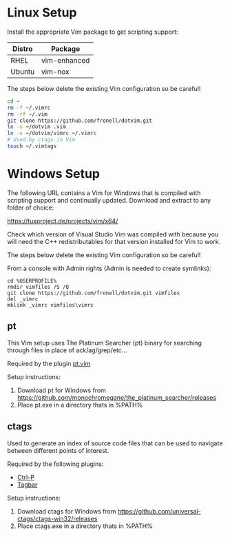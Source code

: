# Linux Setup

Install the appropriate Vim package to get scripting support:

Distro | Package
------ | -------
RHEL   | vim-enhanced
Ubuntu | vim-nox

The steps below delete the existing Vim configuration so be careful!

```bash
cd ~
rm -f ~/.vimrc
rm -rf ~/.vim
git clone https://github.com/fronell/dotvim.git
ln -s ~/dotvim .vim
ln -s ~/dotvim/vimrc ~/.vimrc
# Used by ctags in Vim
touch ~/.vimtags
```

# Windows Setup

The following URL contains a Vim for Windows that is compiled with scripting support and continually updated.  Download and extract to any folder of choice:

https://tuxproject.de/projects/vim/x64/

Check which version of Visual Studio Vim was compiled with because you will need
the C++ redistributables for that version installed for Vim to work.

The steps below delete the existing Vim configuration so be careful!

From a console with Admin rights (Admin is needed to create symlinks):

```
cd %USERPROFILE%
rmdir vimfiles /S /Q
git clone https://github.com/fronell/dotvim.git vimfiles
del _vimrc
mklink _vimrc vimfiles\vimrc
```

## pt

This Vim setup uses The Platinum Searcher (pt) binary for searching through files in place of ack/ag/grep/etc...

Required by the plugin [pt.vim](https://github.com/nazo/pt.vim)

Setup instructions:

1. Download pt for Windows from https://github.com/monochromegane/the_platinum_searcher/releases
2. Place pt.exe in a directory thats in %PATH%

## ctags

Used to generate an index of source code files that can be used to navigate between different points of interest.

Required by the following plugins:

* [Ctrl-P](https://github.com/ctrlpvim/ctrlp.vim)
* [Tagbar](https://github.com/majutsushi/tagbar.git)

Setup instructions:

1. Download ctags for Windows from https://github.com/universal-ctags/ctags-win32/releases
2. Place ctags.exe in a directory thats in %PATH%
